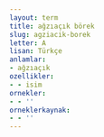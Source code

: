 ```yaml
---
layout: term
title: ağzıaçık börek
slug: agziacik-borek
letter: A
lisan: Türkçe
anlamlar:
- ağzıaçık
ozellikler:
- - isim
ornekler:
- - ''
orneklerkaynak:
- - ''
---
```

